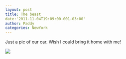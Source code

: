 ```yaml
--- 
layout: post 
title: The beast 
date:'2011-11-04T19:09:00.001-03:00' 
author: Paddy
categories: NewYork
---
```

Just a pic of our car. Wish I could bring it home with me!


![](https://lh6.ggpht.com/-IYuJTuflVsk/TrRioggLkOI/AAAAAAAACR0/h4Cr5-4ZOvA/IMAG0558.png)

